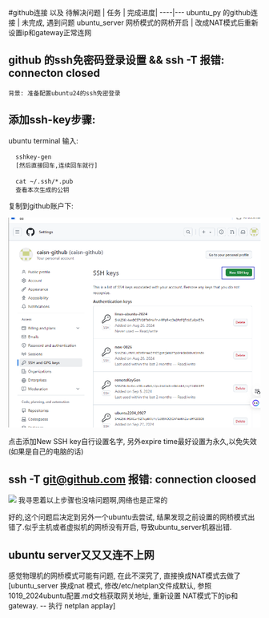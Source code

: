 #github连接 以及 待解决问题
| 任务 | 完成进度|
----|---
ubuntu_py 的github连接 | 未完成, 遇到问题
ubuntu_server 网桥模式的网桥开启 | 改成NAT模式后重新设置ip和gateway正常连网




## github 的ssh免密码登录设置 && ssh -T 报错: connecton closed 
    背景: 准备配置ubuntu24的ssh免密登录

## 添加ssh-key步骤:
   ubuntu terminal 输入:
   ```
     sshkey-gen
     [然后直接回车,连续回车就行]

     cat ~/.ssh/*.pub
     查看本次生成的公钥
   ```
   复制到github账户下:
   
   ![alt text](image-2.png)

   点击添加New SSH key自行设置名字, 另外expire time最好设置为永久,以免失效(如果是自己的电脑的话)

## ssh -T git@github.com 报错: connection cloosed
![
](image-3.png)
  我寻思着以上步骤也没啥问题啊,网络也是正常的

  好的,这个问题后决定到另外一个ubuntu去尝试, 结果发现之前设置的网桥模式出错了.似乎主机或者虚拟机的网桥没有开启, 导致ubuntu_server机器出错.

## ubuntu server又又又连不上网
   感觉物理机的网桥模式可能有问题, 在此不深究了, 直接换成NAT模式去做了
   [ubuntu_server 换成nat 模式, 修改/etc/netplan文件成默认, 参照1019_2024ubuntu配置.md文档获取网关地址, 重新设置 NAT模式下的ip和gateway. -- 执行 netplan applay]
  
  
